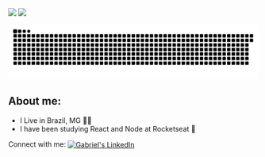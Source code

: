 <div>
  <img height="150em" src="https://github-readme-stats.vercel.app/api?username=drayerr&hide=prs,issues,contribs&theme=vue-dark&show_icons=true&count_private=true">
  <img height="150em" src="https://github-readme-stats.vercel.app/api/top-langs/?username=anuraghazra&layout=compact&theme=vue-dark">
</div>

![Snake animation](https://github.com/drayerr/drayerr/blob/output/github-contribution-grid-snake.svg)

## About me:
- I Live in Brazil, MG 🌱🤠
- I have been studying React and Node at Rocketseat 🚀

<p>
  Connect with me:
  
<a href="https://www.linkedin.com/in/gabriel-gon%C3%A7alves-bb90281aa/" target="_blank">
  <img align="center" alt="Gabriel's LinkedIn" height="30" width="30" src="https://cdn.jsdelivr.net/gh/devicons/devicon/icons/linkedin/linkedin-original.svg" style="max-width:100%;">
</a>
  
</p>

<!--
**Drayerr/Drayerr** is a ✨ _special_ ✨ repository because its `README.md` (this file) appears on your GitHub profile.

Here are some ideas to get you started:

- 🔭 I’m currently working on ...
- 🌱 I’m currently learning ...
- 👯 I’m looking to collaborate on ...
- 🤔 I’m looking for help with ...
- 💬 Ask me about ...
- 📫 How to reach me: ...
- 😄 Pronouns: ...
- ⚡ Fun fact: ...
-->
